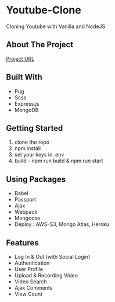 # Youtube-Clone

Cloning Youtube with Vanilla and NodeJS

## About The Project
[Project URL](https://tranquil-peak-65075.herokuapp.com)
  
## Built With
- Pug
- Scss
- Express.js
- MongoDB

## Getting Started
1. clone the repo
2. npm install
3. set your keys in .env
4. build - npm run build & npm run start

## Using Packages
- Babel
- Passport
- Ajax
- Webpack
- Mongoose
- Deploy : AWS-S3, Mongo Atlas, Heroku

## Features
- Log In & Out (with Social Login)
- Authentication
- User Profile
- Upload & Recording Video
- Video Search
- Ajax Comments
- View Count
